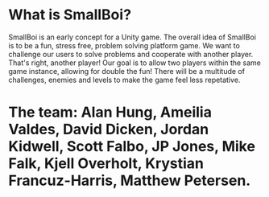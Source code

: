 # What is SmallBoi?
SmallBoi is an early concept for a Unity game. The overall idea of SmallBoi is to be a fun, stress free, problem solving platform game. We want to challenge our users to solve
problems and cooperate with another player. That's right, another player! Our goal is to allow two players within the same game instance, allowing for double the fun! There will
be a multitude of challenges, enemies and levels to make the game feel less repetative. 

# The team: Alan Hung, Ameilia Valdes, David Dicken, Jordan Kidwell, Scott Falbo, JP Jones, Mike Falk, Kjell Overholt, Krystian Francuz-Harris, Matthew Petersen.
